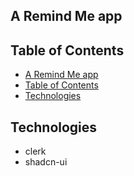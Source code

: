 ## A Remind Me app

## Table of Contents

- [A Remind Me app](#a-remind-me-app)
- [Table of Contents](#table-of-contents)
- [Technologies](#technologies)

## Technologies

- clerk
- shadcn-ui
